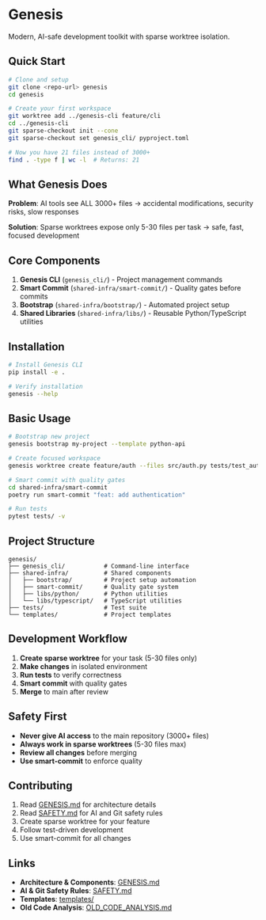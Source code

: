 # Genesis

Modern, AI-safe development toolkit with sparse worktree isolation.

## Quick Start

```bash
# Clone and setup
git clone <repo-url> genesis
cd genesis

# Create your first workspace
git worktree add ../genesis-cli feature/cli
cd ../genesis-cli
git sparse-checkout init --cone
git sparse-checkout set genesis_cli/ pyproject.toml

# Now you have 21 files instead of 3000+
find . -type f | wc -l  # Returns: 21
```

## What Genesis Does

**Problem**: AI tools see ALL 3000+ files → accidental modifications, security risks, slow responses

**Solution**: Sparse worktrees expose only 5-30 files per task → safe, fast, focused development

## Core Components

1. **Genesis CLI** (`genesis_cli/`) - Project management commands
2. **Smart Commit** (`shared-infra/smart-commit/`) - Quality gates before commits
3. **Bootstrap** (`shared-infra/bootstrap/`) - Automated project setup
4. **Shared Libraries** (`shared-infra/libs/`) - Reusable Python/TypeScript utilities

## Installation

```bash
# Install Genesis CLI
pip install -e .

# Verify installation
genesis --help
```

## Basic Usage

```bash
# Bootstrap new project
genesis bootstrap my-project --template python-api

# Create focused workspace
genesis worktree create feature/auth --files src/auth.py tests/test_auth.py

# Smart commit with quality gates
cd shared-infra/smart-commit
poetry run smart-commit "feat: add authentication"

# Run tests
pytest tests/ -v
```

## Project Structure

```
genesis/
├── genesis_cli/           # Command-line interface
├── shared-infra/          # Shared components
│   ├── bootstrap/         # Project setup automation
│   ├── smart-commit/      # Quality gate system
│   ├── libs/python/       # Python utilities
│   └── libs/typescript/   # TypeScript utilities
├── tests/                 # Test suite
└── templates/             # Project templates
```

## Development Workflow

1. **Create sparse worktree** for your task (5-30 files only)
2. **Make changes** in isolated environment
3. **Run tests** to verify correctness
4. **Smart commit** with quality gates
5. **Merge** to main after review

## Safety First

- **Never give AI access** to the main repository (3000+ files)
- **Always work in sparse worktrees** (5-30 files max)
- **Review all changes** before merging
- **Use smart-commit** to enforce quality

## Contributing

1. Read [GENESIS.md](GENESIS.md) for architecture details
2. Read [SAFETY.md](SAFETY.md) for AI and Git safety rules
3. Create sparse worktree for your feature
4. Follow test-driven development
5. Use smart-commit for all changes

## Links

- **Architecture & Components**: [GENESIS.md](GENESIS.md)
- **AI & Git Safety Rules**: [SAFETY.md](SAFETY.md)
- **Templates**: [templates/](templates/)
- **Old Code Analysis**: [OLD_CODE_ANALYSIS.md](OLD_CODE_ANALYSIS.md)
